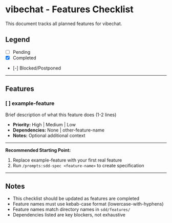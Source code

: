 # vibechat - Features Checklist

This document tracks all planned features for vibechat.

## Legend
- [ ] Pending
- [x] Completed
- [-] Blocked/Postponed

---

## Features

### [ ] example-feature
Brief description of what this feature does (1-2 lines)
- **Priority:** High | Medium | Low
- **Dependencies:** None | other-feature-name
- **Notes:** Optional additional context

---

**Recommended Starting Point:**
1. Replace example-feature with your first real feature
2. Run `/prompts:sdd-spec <feature-name>` to create specification

---

## Notes

- This checklist should be updated as features are completed
- Feature names must use kebab-case format (lowercase-with-hyphens)
- Feature names match directory names in `sdd/features/`
- Dependencies listed are key blockers, not exhaustive
